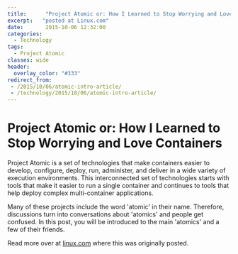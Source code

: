 ```yaml
---
title:      "Project Atomic or: How I Learned to Stop Worrying and Love Containers"
excerpt:   "posted at Linux.com"
date:       2015-10-06 12:32:00
categories:
  - Technology
tags:
  - Project Atomic
classes: wide
header:
  overlay_color: "#333"
redirect_from:
 - /2015/10/06/atomic-intro-article/
 - /technology/2015/10/06/atomic-intro-article/
---
```


# Project Atomic or: How I Learned to Stop Worrying and Love Containers

Project Atomic is a set of technologies that make containers easier to develop, configure, deploy, run, administer, and deliver in a wide variety of execution environments.  This interconnected set of technologies starts with tools that make it easier to run a single container and continues to tools that help deploy complex multi-container applications.  

Many of these projects include the word 'atomic' in their name.  Therefore, discussions turn into conversations about 'atomics' and people get confused.  In this post, you will be introduced to the main 'atomics' and a few of their friends.

Read more over at [linux.com](http://www.linux.com/news/enterprise/storage/858082-project-atomic-or-how-i-learned-to-stop-worrying-and-love-containers) where this was originally posted.

<!--
## Atomic Host

Containers need a operating system to run on, and that's Atomic Host.  [Atomic Host](http://www.projectatomic.io/download/) represents a design pattern for distributions to build an environment that is  optimized for running Linux containers.  This pattern can be implemented by existing distributions, which is critical.  This eliminates the need to wrap your head around building a new operating system while developing a container deployment environment at the same time. 

Some key advantage of an Atomic Host are:

    Built on a trusted distribution

        Pulling the components that are required to support containerization from a distribution that is trusted and then layering on additional capabilities for containers means that the operating system already has:

    Hardware  and software support, including known kernel support and drivers

    Broad ISV and IHV support

    Established and familiar ways to get involved, file bugs, submit patches and get support often from the same colleagues and communities you are familiar with.

    The ability to reuse existing skills instead of having to learn a whole new operating system

    Atomic Updates

    Single-step, or atomic, upgrades and reversioning  of the operating system.  This is done via the delivery of an OSTree, or a complete system tree, to the server which is used to boot the server into a new operating system version.

    No half updated systems or unpacking RPMs and running scripts on every host.

    A Streamlined package set that only includes what is required to build a docker and kubernetes environment.


You can find Atomic Host variants of [Fedora](https://getfedora.org/en/cloud/), [CentOS](http://seven.centos.org/2015/09/announcing-a-new-release-of-centos-atomic-host/) and [Red Hat Enterprise Linux](https://access.redhat.com/products/red-hat-enterprise-linux/#atomic-host).  These distrubtions use [rpm-ostree](https://github.com/projectatomic/rpm-ostree) to implement the Atomic Host pattern.  It allows existing and trusted RPMs to be leveraged to construct the OSTrees.  It is also optimized for delivering the tree because it implements what is essentially git for the operating system.

# Nulecule and Atomic App

Question: What do you call a containerized application?
Answer: A mess of images, containers, READMEs and configuration files pretending to be easily deployable. 1990 called and wants its install process back!

Most applications are made of multiple containers.  Even a simple web application will typically require a web-frontend and a database.  Different container environments  will connect those applications in different ways.The [Nulecule Specification](http://www.projectatomic.io/docs/nulecule/) allows a multi-container application to be specified and configured once and then deployed and  run in many  execution environments. Today there is support for Docker, Kubernetes and OpenShift and more are welcome. It's worth noting, that Nulecule is a made up word derived from molecule by fictional nuclear plant operator Homer Simpson.  Even the specification name has something to with atomic!

A specification is great, but an implemenation is needed for it to be useful. [Atomic App](http://www.projectatomic.io/docs/atomicapp/) is a python based implementation of the Nulecule specification. It lives inside a container that is run by the application user.  The user never runs atomic app directly, but benefits from the configuration that atomic app provides.

# Atomic Command

In contrast to Atomic App, the [Atomic Command](http://www.projectatomic.io/docs/usr-bin-atomic/) is a tool to make running containers easier. It provides additional functionality and adds syntactic sugar.  For example, using [special labels](https://github.com/projectatomic/ContainerApplicationGenericLabels) atomic can install, start and stop containers easily by turning long `docker` commands into short commands like `atomic run projectatomic/helloapache`.  Atomic Command is available for many distributions and has been tested on Fedora, CentOS, Debian and Red Hat Enterprise Linux in both standard and Atomic Host (where available) variants.

If you're using an Atomic Host, the atomic command does double-duty and provides access to host-specific administration, including upgrades.

# Atomic Developer Bundle

The [Atomic Developer Bundle (ADB)](https://github.com/projectatomic/adb-atomic-developer-bundle) provides a platform for developers on Linux, Windows, and OS X to use when packaging containerized applications.  The ADB encourages good packaging patterns and integration with native, PaaS, and IaaS environments. The ADB is a virtual machine that contains all the tools needed to package containerized applications for these environments.  Included in the box is a fully functional kubernetes pre-configured for you to develop against.

# Atomic Reactor & OpenShift Build System Client

[Atomic Reactor](https://github.com/projectatomic/atomic-reactor) is a command line addressable source-to-image builder for docker containers.  Starting with a git repo it can resolve all dependencies and build requirements to allow you to build and push a container to a registry easily.  Using atomic reactor will allow your build chain to be clean and automatable.  Look for it to appear in the Atomic Developer Bundle.  A similar tool, [OpenShift Build System (OSBS) Client](https://github.com/projectatomic/osbs-client), can trigger builds and deployments in OpenShift.

# Atomic Enterprise

In between PasS and IasS sits a project with 'atomic' in its name.  [Atomic Enterprise](https://github.com/projectatomic/atomic-enterprise) builds on the power of Atomic Host and embeds the operational enablement technologies of OpenShift into a simple, powerful, and easy-to-approach experience for deploying and scaling applications in containers. Atomic Enterprise is an infrastructure platform that is designed to run, orchestrate, and scale multi-container based applications and services. It provides a scale-out cluster of Atomic Host instances that together form a foundation for delivering traditional and cloud-native applications via containers.

Project Atomic has an 'atomic' for every container situation.  Individuals experimenting with containers on their laptops can use the Atomic Command, developers the Atomic Developer Bundle, Atomic App, and Nulecule, and operators can use Atomic Reactor and Atomic Enterprise.  With all these 'atomics', I am sure you will find one to love.
-->
